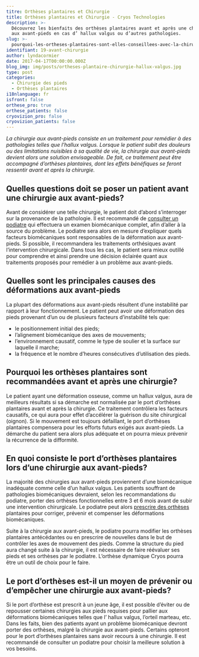 ```yaml
---
titre: Orthèses plantaires et Chirurgie
title: Orthèses plantaires et Chirurgie - Cryos Technologies
description: >-
  Découvrez les bienfaits des orthèses plantaires avant et après une chirurgie
  aux avant-pieds en cas d’ hallux valgus ou d’autres pathologies.
slug: >-
  pourquoi-les-ortheses-plantaires-sont-elles-conseillees-avec-la-chirurgie-aux-avant-pieds/
identifiant: 19-avant-chirurgie
author: lyndacormier
date: 2017-04-17T00:00:00.000Z
blog_img: img/posts/ortheses-plantaire-chirurgie-hallux-valgus.jpg
type: post
categories:
  - Chirurgie des pieds
  - Orthèses plantaires
i18nlanguage: fr
isfront: false
orthese_pro: true
orthese_patients: false
cryovizion_pro: false
cryovizion_patients: false
---
```


*La chirurgie aux avant-pieds consiste en un traitement pour remédier à des pathologies telles que l’hallux valgus. Lorsque le patient subit des douleurs ou des limitations nuisibles à sa qualité de vie, la chirurgie aux avant-pieds devient alors une solution envisageable. De fait, ce traitement peut être accompagné d’orthèses plantaires, dont les effets bénéfiques se feront ressentir avant et après la chirurgie.*

## Quelles questions doit se poser un patient avant une chirurgie aux avant-pieds?

Avant de considérer une telle chirurgie, le patient doit d’abord s’interroger sur la provenance de la pathologie. Il est recommandé de [consulter un podiatre](https://www.cryos.com/trouver-une-clinique/) qui effectuera un examen biomécanique complet, afin d’aller à la source du problème. Le podiatre sera alors en mesure d’expliquer quels facteurs biomécaniques sont responsables de la déformation aux avant-pieds. Si possible, il recommandera les traitements orthésiques avant l’intervention chirurgicale. Dans tous les cas, le patient sera mieux outillé pour comprendre et ainsi prendre une décision éclairée quant aux traitements proposés pour remédier à un problème aux avant-pieds.

## Quelles sont les principales causes des déformations aux avant-pieds

La plupart des déformations aux avant-pieds résultent d’une instabilité par rapport à leur fonctionnement. Le patient peut avoir une déformation des pieds provenant d’un ou de plusieurs facteurs d’instabilité tels que:

- le positionnement initial des pieds;
- l’alignement biomécanique des axes de mouvements;
- l’environnement causatif, comme le type de soulier et la surface sur laquelle il marche;
- la fréquence et le nombre d’heures consécutives d’utilisation des pieds.

## Pourquoi les orthèses plantaires sont recommandées avant et après une chirurgie?

Le patient ayant une déformation osseuse, comme un hallux valgus, aura de meilleurs résultats si sa démarche est normalisée par le port d’orthèses plantaires avant et après la chirurgie. Ce traitement contrôlera les facteurs causatifs, ce qui aura pour effet d’accélérer la guérison du site chirurgical (oignon). Si le mouvement est toujours défaillant, le port d’orthèses plantaires compensera pour les efforts futurs exigés aux avant-pieds. La démarche du patient sera alors plus adéquate et on pourra mieux prévenir la récurrence de la difformité.

## En quoi consiste le port d’orthèses plantaires lors d’une chirurgie aux avant-pieds?

La majorité des chirurgies aux avant-pieds proviennent d’une biomécanique inadéquate comme celle d’un hallux valgus. Les patients souffrant de pathologies biomécaniques devraient, selon les recommandations du podiatre, porter des orthèses fonctionnelles entre 3 et 6 mois avant de subir une intervention chirurgicale. Le podiatre peut alors [prescrire des orthèses](https://www.cryos.com/patients/ortheses/) plantaires pour corriger, prévenir et compenser les déformations biomécaniques.

Suite à la chirurgie aux avant-pieds, le podiatre pourra modifier les orthèses plantaires antécédantes ou en prescrire de nouvelles dans le but de contrôler les axes de mouvement des pieds. Comme la structure du pied aura changé suite à la chirurgie, il est nécessaire de faire réévaluer ses pieds et ses orthèses par le podiatre. L’orthèse dynamique Cryos pourra être un outil de choix pour le faire.

## Le port d’orthèses est-il un moyen de prévenir ou d’empêcher une chirurgie aux avant-pieds?

Si le port d’orthèse est prescrit à un jeune âge, il est possible d’éviter ou de repousser certaines chirurgies aux pieds requises pour pallier aux déformations biomécaniques telles que l’ hallux valgus, l’orteil marteau, etc. Dans les faits, bien des patients ayant un problème biomécanique devront porter des orthèses, malgré la chirurgie aux avant-pieds. Certains opteront pour le port d’orthèses plantaires sans avoir recours à une chirurgie. Il est recommandé de consulter un podiatre pour choisir la meilleure solution à vos besoins.
